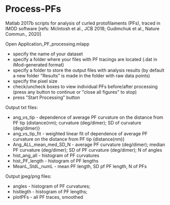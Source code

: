 # Process-PFs
Matlab 2017b scripts for analysis of curled protofilaments (PFs), traced in IMOD software [refs: McIntosh et al., JCB 2018; Gudimchuk et al., Nature Commun., 2020]

Open Application_PF_processing.mlapp
- specify the name of your dataset
- specify a folder where your files with PF tracings are located (.dat in iMod-generated format)
- specify a folder to store the output files with analysis results (by default a new folder "Results" is made in the folder with raw data points)
- specify the pixel size
- check/uncheck boxes to view individual PFs before/after processing (press any button to continue or "close all figures" to stop)
- press "Start Processing" button

Output txt files:

- ang_vs_tip - dependence of average PF curvature on the distance from PF tip {distance(nm); curvature (deg/dimer); SD of curvature (deg/dimer)} 
- ang_vs_tip_fit - weighted linear fit of dependence of average PF curvature on the distance from PF tip {distance(nm)} 
- Ang_ALL_mean_med_SD_N - average PF curvature (deg/dimer); median PF curvature (deg/dimer); SD of PF curvature (deg/dimer); N of angles 
- hist_ang_all - histogram of PF curvatures
- hist_PF_length - histogram of PF lengths
- MeanL_StdL_numL - mean PF length, SD pf PF length, N of PFs



Output jpeg/png files:
- angles - histogram of PF curvatures;
- histlegth - histogram of PF lengths;
- plotPFs - all PF traces, smoothed
